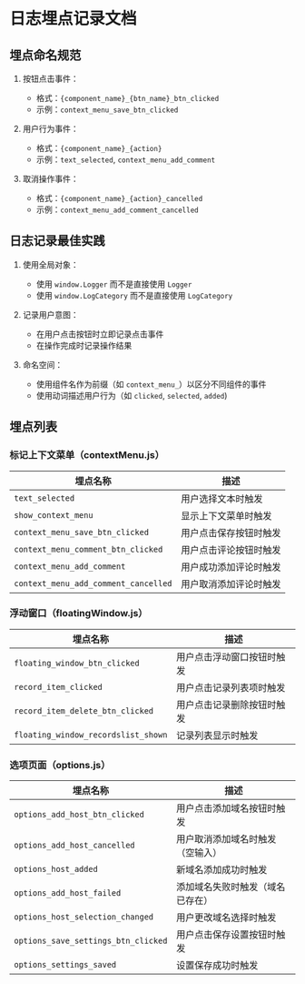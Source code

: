 # 日志埋点记录文档

## 埋点命名规范

1. 按钮点击事件：
   - 格式：`{component_name}_{btn_name}_btn_clicked`
   - 示例：`context_menu_save_btn_clicked`

2. 用户行为事件：
   - 格式：`{component_name}_{action}`
   - 示例：`text_selected`, `context_menu_add_comment`

3. 取消操作事件：
   - 格式：`{component_name}_{action}_cancelled`
   - 示例：`context_menu_add_comment_cancelled`

## 日志记录最佳实践

1. 使用全局对象：
   - 使用 `window.Logger` 而不是直接使用 `Logger`
   - 使用 `window.LogCategory` 而不是直接使用 `LogCategory`

2. 记录用户意图：
   - 在用户点击按钮时立即记录点击事件
   - 在操作完成时记录操作结果

3. 命名空间：
   - 使用组件名作为前缀（如 `context_menu_`）以区分不同组件的事件
   - 使用动词描述用户行为（如 `clicked`, `selected`, `added`)

## 埋点列表

### 标记上下文菜单（contextMenu.js）

| 埋点名称 | 描述 |
|---------|------|
| `text_selected` | 用户选择文本时触发 |
| `show_context_menu` | 显示上下文菜单时触发 |
| `context_menu_save_btn_clicked` | 用户点击保存按钮时触发 |
| `context_menu_comment_btn_clicked` | 用户点击评论按钮时触发 |
| `context_menu_add_comment` | 用户成功添加评论时触发 |
| `context_menu_add_comment_cancelled` | 用户取消添加评论时触发 |

### 浮动窗口（floatingWindow.js）

| 埋点名称 | 描述 |
|---------|------|
| `floating_window_btn_clicked` | 用户点击浮动窗口按钮时触发 |
| `record_item_clicked` | 用户点击记录列表项时触发 |
| `record_item_delete_btn_clicked` | 用户点击记录删除按钮时触发 |
| `floating_window_recordslist_shown` | 记录列表显示时触发 |

### 选项页面（options.js）

| 埋点名称 | 描述 |
|---------|------|
| `options_add_host_btn_clicked` | 用户点击添加域名按钮时触发 |
| `options_add_host_cancelled` | 用户取消添加域名时触发（空输入） |
| `options_host_added` | 新域名添加成功时触发 |
| `options_add_host_failed` | 添加域名失败时触发（域名已存在） |
| `options_host_selection_changed` | 用户更改域名选择时触发 |
| `options_save_settings_btn_clicked` | 用户点击保存设置按钮时触发 |
| `options_settings_saved` | 设置保存成功时触发 |
